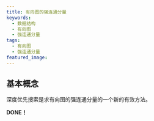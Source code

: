 ```yaml
---
title: 有向图的强连通分量
keywords:
  - 数据结构
  - 有向图
  - 强连通分量
tags:
  - 有向图
  - 强连通分量
featured_image:
---
```


## 基本概念

深度优先搜索是求有向图的强连通分量的一个新的有效方法。

 **DONE！**
